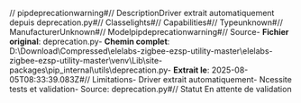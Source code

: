 // pipdeprecationwarning#// DescriptionDriver extrait automatiquement depuis deprecation.py#// Classelights#// Capabilities#// Typeunknown#// ManufacturerUnknown#// Modelpipdeprecationwarning#// Source- **Fichier original**: deprecation.py- **Chemin complet**: D:\Download\Compressed\elelabs-zigbee-ezsp-utility-master\elelabs-zigbee-ezsp-utility-master\venv\Lib\site-packages\pip\_internal\utils\deprecation.py- **Extrait le**: 2025-08-05T08:33:39.083Z#// Limitations- Driver extrait automatiquement- Ncessite tests et validation- Source: deprecation.py#// Statut En attente de validation